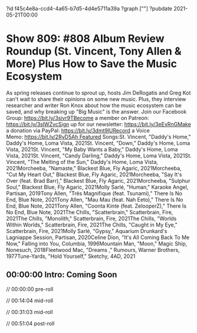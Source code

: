 ?id f45c4e8a-ccd4-4a65-b7d5-4d4e5711a39a
?graph [""]
?pubdate 2021-05-21T00:00

# Show 809: #808 Album Review Roundup (St. Vincent, Tony Allen & More) Plus How to Save the Music Ecosystem

As spring releases continue to sprout up, hosts Jim DeRogatis and Greg Kot can't wait to share their opinions on some new music. Plus, they interview researcher and writer Ron Knox about how the music ecosystem can be saved, and why breaking up "Big Music" is the answer. Join our Facebook Group: https://bit.ly/3sivr9TBecome a member on Patreon: https://bit.ly/3slWZvcSign up for our newsletter: https://bit.ly/3eEvRnGMake a donation via PayPal: https://bit.ly/3dmt9lURecord a Voice Memo: https://bit.ly/2RyD5Ah Featured Songs:St. Vincent, "Daddy's Home," Daddy's Home, Loma Vista, 2021St. Vincent, "Down," Daddy's Home, Loma Vista, 2021St. Vincent, "My Baby Wants a Baby," Daddy's Home, Loma Vista, 2021St. Vincent, "Candy Darling," Daddy's Home, Loma Vista, 2021St. Vincent, "The Melting of the Sun," Daddy's Home, Loma Vista, 2021Morcheeba, "Namaste," Blackest Blue, Fly Agaric, 2021Morcheeba, "Cut My Heart Out," Blackest Blue, Fly Agaric, 2021Morcheeba, "Say It's Over (feat. Brad Barr)," Blackest Blue, Fly Agaric, 2021Morcheeba, "Sulphur Soul," Blackest Blue, Fly Agaric, 2021Molly Sarlé, "Human," Karaoke Angel, Partisan, 2019Tony Allen, "Très Magnifique (feat. Tsunami)," There Is No End, Blue Note, 2021Tony Allen, "Mau Mau (feat. Nah Eeto)," There Is No End, Blue Note, 2021Tony Allen, "Coonta Kinte (feat. ZelooperZ)," There Is No End, Blue Note, 2021The Chills, "Scatterbrain," Scatterbrain, Fire, 2021The Chills, "Monolith," Scatterbrain, Fire, 2021The Chills, "Worlds Within Worlds," Scatterbrain, Fire, 2021The Chills, "Caught in My Eye," Scatterbrain, Fire, 2021Molly Sarlé, "Gypsy," Aquarium Drunkard's Lagniappe Session, Partisan, 2020Celine Dion, "It's All Coming Back To Me Now," Falling into You, Columbia, 1996Mountain Man, "Moon," Magic Ship, Nonesuch, 2018Fleetwood Mac, "Dreams ," Rumours, Warner Brothers, 1977Tune-Yards, "Hold Yourself," Sketchy, 4AD, 2021

## 00:00:00 Intro: Coming Soon

// 00:00:00 pre-roll

// 00:14:04 mid-roll

// 00:31:03 mid-roll

// 00:51:04 post-roll
